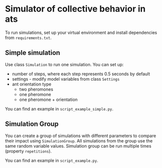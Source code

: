 # Simulator of collective behavior in ats

To run simulations, set up your virtual environment and install dependencies from `requirements.txt`.

## Simple simulation

Use class `Simulation` to run one simulation.
You can set up:

- number of steps, where each step represents 0.5 seconds by default
- settings - modify model variables from class `Settings`
- ant orientation type
  - two pheromones
  - one pheromone
  - one pheromone + orientation

You can find an example in `script_example_simple.py`.

## Simulation Group

You can create a group of simulations with different parameters to compare their impact using `SimulationGroup`.
All simulations from the group use the same random variable values.
Simulation group can be run multiple times (property `repetitions`).

You can find an example in `script_example.py`.
